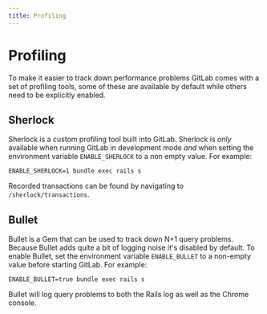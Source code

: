 ```yaml
---
title: Profiling
---
```


# Profiling

To make it easier to track down performance problems GitLab comes with a set of
profiling tools, some of these are available by default while others need to be
explicitly enabled.

## Sherlock

Sherlock is a custom profiling tool built into GitLab. Sherlock is _only_
available when running GitLab in development mode _and_ when setting the
environment variable `ENABLE_SHERLOCK` to a non empty value. For example:

    ENABLE_SHERLOCK=1 bundle exec rails s

Recorded transactions can be found by navigating to `/sherlock/transactions`.

## Bullet

Bullet is a Gem that can be used to track down N+1 query problems. Because
Bullet adds quite a bit of logging noise it's disabled by default. To enable
Bullet, set the environment variable `ENABLE_BULLET` to a non-empty value before
starting GitLab. For example:

    ENABLE_BULLET=true bundle exec rails s

Bullet will log query problems to both the Rails log as well as the Chrome
console.
